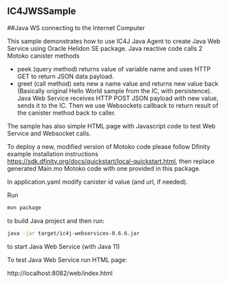 ## IC4JWSSample
##Java WS connecting to the Internet Computer

This sample demonstrates how to use IC4J Java Agent to create Java Web Service using Oracle Helidon SE package. 
Java reactive code calls 2 Motoko canister methods
- peek (query method) returns value of variable name and uses HTTP GET to return JSON data payload.
- greet (call method) sets new a name value and returns new value back (Basically original Hello World sample from the IC, with persistence). Java Web Service receives HTTP POST JSON payload with new value, sends it to the IC. Then we use Websockets callback to return result of the canister method back to caller.

The sample has also simple HTML page with Javascript code to test Web Service and Websocket calls.

To deploy a new, modified version of Motoko code please follow Dfinity example installation instructions https://sdk.dfinity.org/docs/quickstart/local-quickstart.html, then replace generated Main.mo Motoko code with one provided in this package.

In application.yaml modify canister id value (and url, if needed).

Run 
```bash
mvn package
```

to build Java project and then run: 

```bash
java -jar target/ic4j-webservices-0.6.6.jar
```

to start Java Web Service (with Java 11)


To test Java Web Service run HTML page:

http://localhost:8082/web/index.html



